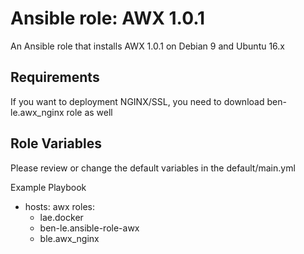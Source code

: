 # Ansible role: AWX 1.0.1
An Ansible role that installs AWX 1.0.1 on Debian 9 and Ubuntu 16.x

Requirements
--
If you want to deployment NGINX/SSL, you need to download ben-le.awx_nginx role as well

Role Variables
--
Please review or change the default variables in the default/main.yml

Example Playbook

- hosts: awx
  roles:
    - lae.docker
    - ben-le.ansible-role-awx
    - ble.awx_nginx


